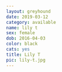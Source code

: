 ```yaml
---
layout: greyhound
date: 2019-03-12
category: available
name: lily t
sex: female
dob: 2016-04-03
color: black
cats: yes
title: Lily T
pic: lily-t.jpg
---
```


